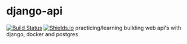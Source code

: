 # django-api

[![Build Status](https://travis-ci.org/natibekele/django-api.svg?branch=master)](https://travis-ci.org/natibekele/django-api)
[![Shields.io](https://img.shields.io/badge/build-success-brightgreen)](https://img.shields.io/badge/build-success-brightgreen)
practicing/learning building web api's with django, docker and postgres
